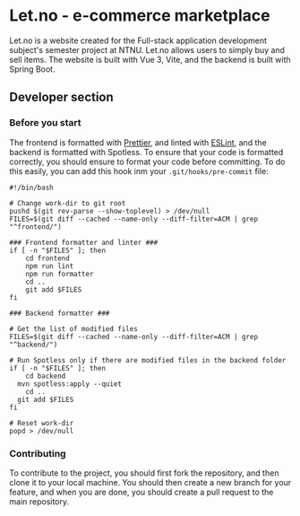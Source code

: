 # Let.no - e-commerce marketplace

Let.no is a website created for the Full-stack application development subject's semester project at NTNU.
Let.no allows users to simply buy and sell items. The website is built with Vue 3, Vite, and the backend is built with
Spring Boot.

## Developer section 

### Before you start

The frontend is formatted with [Prettier](https://prettier.io/), and linted with [ESLint](https://eslint.org/), and the
backend is formatted with
Spotless. To ensure that your code is formatted correctly, you should ensure to format your code before committing. To
do this easily, you can add this
hook inm your `.git/hooks/pre-commit` file:

```shell
#!/bin/bash

# Change work-dir to git root
pushd $(git rev-parse --show-toplevel) > /dev/null
FILES=$(git diff --cached --name-only --diff-filter=ACM | grep "^frontend/")

### Frontend formatter and linter ###
if [ -n "$FILES" ]; then
    cd frontend
    npm run lint
    npm run formatter
    cd ..
    git add $FILES
fi

### Backend formatter ###

# Get the list of modified files
FILES=$(git diff --cached --name-only --diff-filter=ACM | grep "^backend/")

# Run Spotless only if there are modified files in the backend folder
if [ -n "$FILES" ]; then
    cd backend
  mvn spotless:apply --quiet
    cd ..
  git add $FILES
fi

# Reset work-dir
popd > /dev/null
``` 

### Contributing

To contribute to the project, you should first fork the repository, and then clone it to your local machine. You should
then create a new branch for your feature, and when you are done, you should create a pull request to the main
repository. 
